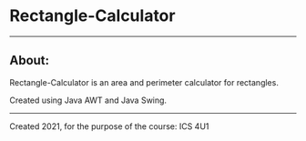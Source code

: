 # Rectangle-Calculator
***

## About:
Rectangle-Calculator is an area and perimeter calculator for rectangles.

Created using Java AWT and Java Swing. 
***

Created 2021, for the purpose of the course: ICS 4U1

